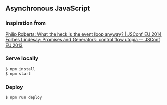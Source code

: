 ## Asynchronous JavaScript

### Inspiration from
[Philip Roberts: What the heck is the event loop anyway? | JSConf EU 2014](https://www.youtube.com/watch?v=8aGhZQkoFbQ)
[Forbes Lindesay: Promises and Generators: control flow utopia -- JSConf EU 2013](https://www.youtube.com/watch?v=qbKWsbJ76-s)

### Serve locally

```sh
$ npm install
$ npm start
```

### Deploy

```sh
$ npm run deploy
```
